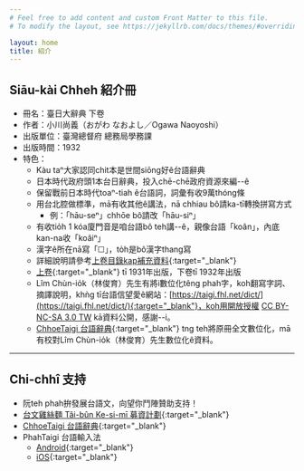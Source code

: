 ```yaml
---
# Feel free to add content and custom Front Matter to this file.
# To modify the layout, see https://jekyllrb.com/docs/themes/#overriding-theme-defaults

layout: home
title: 紹介
---
```


## Siāu-kài Chheh 紹介冊
- 冊名：臺日大辭典 下卷
- 作者：小川尚義（おがわ なおよし／Ogawa Naoyoshi）
- 出版單位：臺灣總督府 總務局學務課
- 出版時間：1932
- 特色：
  - Kàu taⁿ大家認同chit本是世間siōng好ê台語辭典
  - 日本時代政府頭1本台日辭典，投入chē-chē政府資源來編--ê
  - 保留戰前日本時代toaⁿ-tiah ê台語詞，詞彙有收9萬thóng條
  - 用台北腔做標準，mā有收其他ê講法，nā chhiau bô請ka-tī轉換拼寫方式
    - 例：「hāu-seⁿ」chhōe bô請改「hāu-siⁿ」
  - 有收tio̍h 1 kóa廈門音是咱台語bô teh講--ê，親像台語「koân」，內底kan-na收「koâiⁿ」
  - 漢字ê所在nā寫「☐」，to̍h是bô漢字thang寫
  - 詳細說明請參考[上卷目錄kap補充資料](https://thak.taigi.info/1931TaijitToaSutian1/bokliok.html){:target="_blank"}
  - [上卷](https://thak.taigi.info/1931TaijitToaSutian1/){:target="_blank"} tī 1931年出版，下卷tī 1932年出版
  - Lîm Chùn-io̍k（林俊育）先生有將i數位化têng phah字，koh翻寫字詞、摘譯說明，khǹg tī台語信望愛ê網站：[https://taigi.fhl.net/dict/](https://taigi.fhl.net/dict/){:target="_blank"}，koh用開放授權 [CC BY-NC-SA 3.0 TW](https://creativecommons.org/licenses/by-nc-sa/3.0/tw/) kā資料公開，感謝--i。
  - [ChhoeTaigi 台語辭典](https://chhoe.taigi.info/){:target="_blank"} tng teh將原冊全文數位化，mā有校對Lîm Chùn-io̍k（林俊育）先生數位化ê資料。

---
## Chi-chhî 支持
- 阮teh phah拚發展台語文，向望你鬥陣贊助支持！
- [台文雞絲麵 Tâi-bûn Ke-si-mī 募資計劃](https://www.zeczec.com/projects/taibun-kesimi){:target="_blank"}
- [ChhoeTaigi 台語辭典](https://chhoe.taigi.info/){:target="_blank"}
- PhahTaigi 台語輸入法
  - [Android](http://bit.ly/PhahTaigi-Android){:target="_blank"}
  - [iOS](http://bit.ly/PhahTaigi-iOS){:target="_blank"}
